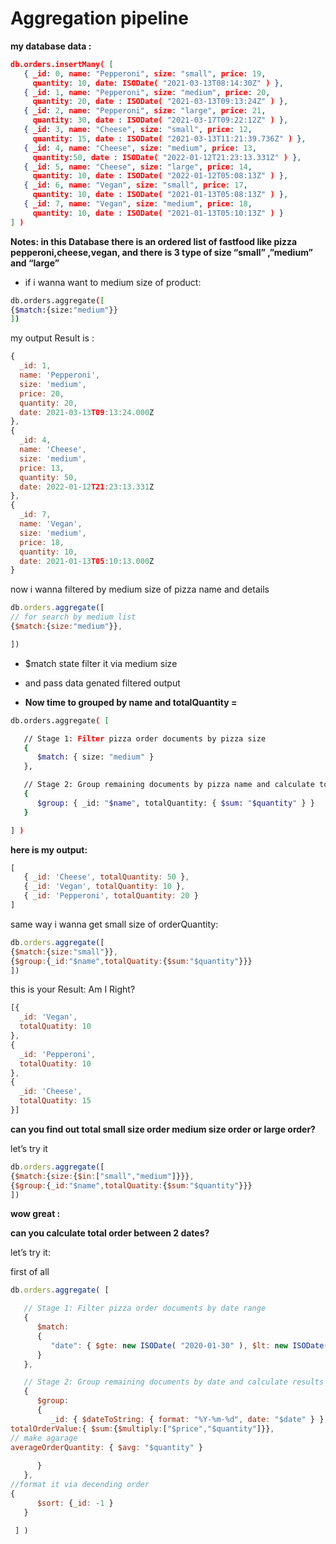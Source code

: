 # Aggregation pipeline

**my database data :**

```json
db.orders.insertMany( [
   { _id: 0, name: "Pepperoni", size: "small", price: 19,
     quantity: 10, date: ISODate( "2021-03-13T08:14:30Z" ) },
   { _id: 1, name: "Pepperoni", size: "medium", price: 20,
     quantity: 20, date : ISODate( "2021-03-13T09:13:24Z" ) },
   { _id: 2, name: "Pepperoni", size: "large", price: 21,
     quantity: 30, date : ISODate( "2021-03-17T09:22:12Z" ) },
   { _id: 3, name: "Cheese", size: "small", price: 12,
     quantity: 15, date : ISODate( "2021-03-13T11:21:39.736Z" ) },
   { _id: 4, name: "Cheese", size: "medium", price: 13,
     quantity:50, date : ISODate( "2022-01-12T21:23:13.331Z" ) },
   { _id: 5, name: "Cheese", size: "large", price: 14,
     quantity: 10, date : ISODate( "2022-01-12T05:08:13Z" ) },
   { _id: 6, name: "Vegan", size: "small", price: 17,
     quantity: 10, date : ISODate( "2021-01-13T05:08:13Z" ) },
   { _id: 7, name: "Vegan", size: "medium", price: 18,
     quantity: 10, date : ISODate( "2021-01-13T05:10:13Z" ) }
] )
```

**Notes: in this Database there is an ordered list of fastfood like pizza pepperoni,cheese,vegan, and there is 3 type of size “small” ,”medium” and “large”**

- if i wanna want to medium size of product:

```bash
db.orders.aggregate([
{$match:{size:"medium"}}
])
```

my  output Result is :

```jsx
{
  _id: 1,
  name: 'Pepperoni',
  size: 'medium',
  price: 20,
  quantity: 20,
  date: 2021-03-13T09:13:24.000Z
},
{
  _id: 4,
  name: 'Cheese',
  size: 'medium',
  price: 13,
  quantity: 50,
  date: 2022-01-12T21:23:13.331Z
},
{
  _id: 7,
  name: 'Vegan',
  size: 'medium',
  price: 18,
  quantity: 10,
  date: 2021-01-13T05:10:13.000Z
}

```

now i wanna filtered by medium size of pizza name and details

```jsx
db.orders.aggregate([
// for search by medium list
{$match:{size:"medium"}},

])
```

- $match  state filter it via medium size
- and pass data  genated filtered output

- ************************************************Now time to grouped by  name and totalQuantity =************************************************

```bash
db.orders.aggregate( [

   // Stage 1: Filter pizza order documents by pizza size
   {
      $match: { size: "medium" }
   },

   // Stage 2: Group remaining documents by pizza name and calculate total quantity
   {
      $group: { _id: "$name", totalQuantity: { $sum: "$quantity" } }
   }

] )
```

****************here is my output:****************

```jsx
[
   { _id: 'Cheese', totalQuantity: 50 },
   { _id: 'Vegan', totalQuantity: 10 },
   { _id: 'Pepperoni', totalQuantity: 20 }
]
```

same way i wanna get small size of orderQuantity:

```jsx
db.orders.aggregate([
{$match:{size:"small"}},
{$group:{_id:"$name",totalQuatity:{$sum:"$quantity"}}}
])
```

this is your  Result: Am I Right?

```jsx
[{
  _id: 'Vegan',
  totalQuatity: 10
},
{
  _id: 'Pepperoni',
  totalQuatity: 10
},
{
  _id: 'Cheese',
  totalQuatity: 15
}]
```

**can you find out total small size order  medium size order or large order?** 

let’s try it

```jsx
db.orders.aggregate([
{$match:{size:{$in:["small","medium"]}}},
{$group:{_id:"$name",totalQuatity:{$sum:"$quantity"}}}
])
```

**wow great :**

**can you calculate total  order between 2 dates?**

let’s try it:

first of all 

```jsx
db.orders.aggregate( [

   // Stage 1: Filter pizza order documents by date range
   {
      $match:
      {
         "date": { $gte: new ISODate( "2020-01-30" ), $lt: new ISODate( "2022-01-30" ) }
      }
   },

   // Stage 2: Group remaining documents by date and calculate results
   {
      $group:
      {
         _id: { $dateToString: { format: "%Y-%m-%d", date: "$date" } },
totalOrderValue:{ $sum:{$multiply:["$price","$quantity"]}},
// make agarage
averageOrderQuantity: { $avg: "$quantity" }
      
      }
   },
//format it via decending order
{
      $sort: {_id: -1 }
   }

 ] )

```

